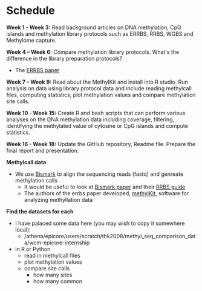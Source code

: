 # Schedule

**Week 1 - Week 3:** Read background articles on DNA methylation, CpG islands and methylation library protocols such as ERRBS, RRBS, WGBS and Methylome capture.

**Week 4 – Week 6:** Compare methylation library protocols. What's the difference in the library preparation protocols?
- The [ERRBS paper](http://journals.plos.org/plosgenetics/article?id=10.1371/journal.pgen.1002781)

**Week 7 – Week 9:** Read about the MethylKit and install into R studio. Run analysis on data using library protocol data and include reading methylcall files, computing statistics, plot methylation values and compare methylation site calls.

**Week 10 - Week 15:** Create R and bash scripts that can perform various analyses on the DNA methylation data including coverage, filtering, identifying the methylated value of cytosine or CpG islands and compute statistics.

**Week 16 - Week 18:** Update the GitHub repository, Readme file. Prepare the final report and presentation. 

**Methylcall data**
- We use [Bismark](https://www.bioinformatics.babraham.ac.uk/projects/bismark/) to align the sequencing reads (fastq) and genreate methylation calls
  - It would be useful to look at [Bismark paper](https://academic.oup.com/bioinformatics/article/27/11/1571/216956) and their [RRBS guide](https://github.com/FelixKrueger/TrimGalore/blob/master/Docs/RRBS_Guide.pdf)
  - The authors of the errbs paper developed, [methylKit](https://www.ncbi.nlm.nih.gov/pmc/articles/PMC3491415/), software for analyzing methyllation data

**Find the datasets for each**
- I have palaced some data here (you may wish to copy it somewhere local):
  - /athena/epicore/users/scratch/thk2008/methyl_seq_comparison_data/wcm-epicore-internship
- in R or Python
  - read in methylcall files
  - plot methylation values
  - compare site calls
    - how many sites
    - how many common


